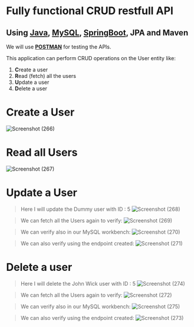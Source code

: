 # Fully functional CRUD restfull API 
## Using [Java](https://www.oracle.com/in/java/technologies/downloads/#java17), [MySQL](https://dev.mysql.com/downloads/workbench/), [SpringBoot](https://start.spring.io/), JPA and Maven
We will use **[POSTMAN](https://www.postman.com/downloads/)** for testing the APIs.

This application can perform CRUD operations on the User entity like:
1. **C**reate a user
2. **R**ead (fetch) all the users
3. **U**pdate a user
4. **D**elete a user

# Create a User
![Screenshot (266)](https://github.com/sushantabrin/crud_api/assets/97043022/6edc28f8-903b-4783-8434-0fa3bfd087fe)



# Read all Users
![Screenshot (267)](https://github.com/sushantabrin/crud_api/assets/97043022/8e2f56e0-c883-4a56-8bce-a07e72ccf200)



# Update a User
> Here I will update the Dummy user with ID : 5
![Screenshot (268)](https://github.com/sushantabrin/crud_api/assets/97043022/eeeacc96-2190-4a04-9382-d02c927375b0)

> We can fetch all the Users again to verify: 
![Screenshot (269)](https://github.com/sushantabrin/crud_api/assets/97043022/1a8b3026-d087-4b1f-9cb1-493e87438adf)

> We can verify also in our MySQL workbench:
![Screenshot (270)](https://github.com/sushantabrin/crud_api/assets/97043022/4e9d172d-a8c1-4e7e-b22a-fa8dedeea44b)

> We can also verify using the endpoint created: 
![Screenshot (271)](https://github.com/sushantabrin/crud_api/assets/97043022/e1797771-af84-4817-82ae-ccf6ceb7d9c5)



# Delete a user
> Here I will delete the John Wick user with ID : 5
![Screenshot (274)](https://github.com/sushantabrin/crud_api/assets/97043022/09f45469-36f1-4eb4-a3bf-ad5f99034d75)

> We can fetch all the Users again to verify: 
![Screenshot (272)](https://github.com/sushantabrin/crud_api/assets/97043022/5e269d52-1a02-42bb-b589-4d0cc4f88c86)

> We can verify also in our MySQL workbench:
![Screenshot (275)](https://github.com/sushantabrin/crud_api/assets/97043022/a39c076e-7131-446d-bd7e-94ef3718b999)

> We can also verify using the endpoint created:
![Screenshot (273)](https://github.com/sushantabrin/crud_api/assets/97043022/a302cb17-46db-458e-a8b6-79e99a3a1cd6)


